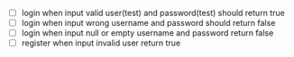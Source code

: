 - [ ] login when input valid user(test) and password(test) should return true
- [ ] login when input wrong username and password should return false
- [ ] login when input null or empty username and password return false
- [ ] register when input invalid user return true